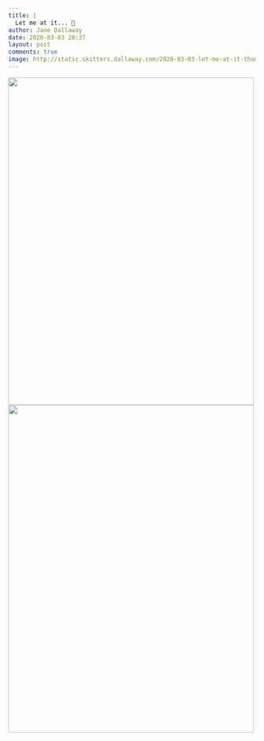 ```yaml
---
title: |
  Let me at it... 🦚
author: Jane Dallaway
date: 2020-03-03 20:37
layout: post
comments: true
image: http://static.skitters.dallaway.com/2020-03-03-let-me-at-it-thumb-1-IMG-0309.JPG
---
```


<div>
        <a href="http://static.skitters.dallaway.com/2020-03-03-let-me-at-it-fullsize-1-IMG-0309.JPG">
          <img src="http://static.skitters.dallaway.com/2020-03-03-let-me-at-it-thumb-1-IMG-0309.JPG" width="500" height="667"/>
        </a>
      </div><div>
        <a href="http://static.skitters.dallaway.com/2020-03-03-let-me-at-it-fullsize-2-IMG-0310.JPG">
          <img src="http://static.skitters.dallaway.com/2020-03-03-let-me-at-it-thumb-2-IMG-0310.JPG" width="500" height="667"/>
        </a>
      </div>


  
      